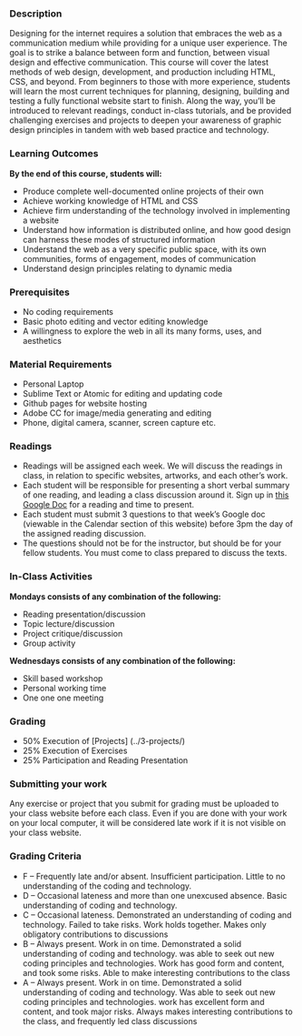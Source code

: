### Description
Designing for the internet requires a solution that embraces the web as a communication medium while providing for a unique user experience. 
The goal is to strike a balance between form and function, between visual design and effective communication. This course will cover the latest methods of web design, development, and production including HTML, CSS, and beyond. 
From beginners to those with more experience, students will learn the most current techniques for planning, designing, building and testing a fully functional website start to finish. 
Along the way, you’ll be introduced to relevant readings, conduct in-class tutorials, and be provided challenging exercises and projects to deepen your awareness of graphic design principles in tandem with web based practice and technology.

### Learning Outcomes
**By the end of this course, students will:**
* Produce complete well-documented online projects of their own
* Achieve working knowledge of HTML and CSS
* Achieve firm understanding of the technology involved in implementing a website
* Understand how information is distributed online, and how good design can harness these modes of structured information
* Understand the web as a very specific public space, with its own communities, forms of engagement, modes of communication
* Understand design principles relating to dynamic media

### Prerequisites
* No coding requirements
* Basic photo editing and vector editing knowledge
* A willingness to explore the web in all its many forms, uses, and aesthetics

### Material Requirements
* Personal Laptop
* Sublime Text or Atomic for editing and updating code
* Github pages for website hosting
* Adobe CC for image/media generating and editing 
* Phone, digital camera, scanner, screen capture etc.

### Readings
* Readings will be assigned each week. We will discuss the readings in class, in relation to specific websites, artworks, and each other’s work. 
* Each student will be responsible for presenting a short verbal summary of one reading, and leading a class discussion around it. Sign up in [this Google Doc](#) for a reading and time to present.
* Each student must submit 3 questions to that week’s Google doc (viewable in the Calendar section of this website) before 3pm the day of the assigned reading discussion. 
* The questions should not be for the instructor, but should be for your fellow students. You must come to class prepared to discuss the texts.

### In-Class Activities
**Mondays consists of any combination of the following:**
* Reading presentation/discussion
* Topic lecture/discussion
* Project critique/discussion
* Group activity

**Wednesdays consists of any combination of the following:**
* Skill based workshop
* Personal working time
* One one one meeting

### Grading
* 50% Execution of [Projects] (../3-projects/)
* 25% Execution of Exercises
* 25% Participation and Reading Presentation

### Submitting your work
Any exercise or project that you submit for grading must be uploaded to your class website before each class. Even if you are done with your work on your local computer, it will be considered late work if it is not visible on your class website.

### Grading Criteria
* F – Frequently late and/or absent. Insufficient participation. Little to no understanding of the coding and technology.
* D – Occasional lateness and more than one unexcused absence. Basic understanding of coding and technology.
* C – Occasional lateness. Demonstrated an understanding of coding and technology. Failed to take risks. Work holds together. Makes only obligatory contributions to discussions
* B – Always present. Work in on time. Demonstrated a solid understanding of coding and technology. was able to seek out new coding principles and technologies. Work has good form and content, and took some risks. Able to make interesting contributions to the class
* A – Always present. Work in on time. Demonstrated a solid understanding of coding and technology. Was able to seek out new coding principles and technologies. work has excellent form and content, and took major risks. Always makes interesting contributions to the class, and frequently led class discussions